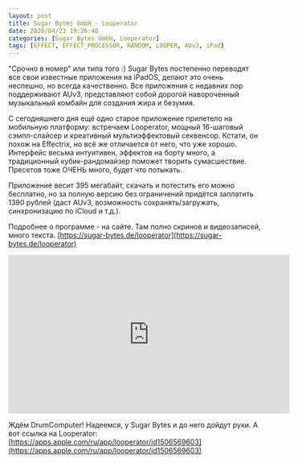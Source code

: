 ```yaml
---
layout: post
title: Sugar Bytes GmbH - Looperator 
date: 2020/04/23 19:26:40
categories: [Sugar_Bytes_GmbH, Looperator]
tags: [EFFECT, EFFECT_PROCESSOR, RANDOM, LOOPER, AUv3, iPad]
---
```

"Срочно в номер" или типа того :) Sugar Bytes постепенно переводят все свои известные приложения на iPadOS, делают это очень неспешно, но всегда качественно. Все приложения с недавних пор поддерживают AUv3, представляют собой дорогой навороченный музыкальный комбайн для создания жира и безумия.

С сегодняшнего дня ещё одно старое приложение прилетело на мобильную платформу: встречаем Looperator, мощный 16-шаговый сэмпл-слайсер и креативный мультиэффектовый секвенсор. Кстати, он похож на Effectrix, но всё же отличается от него, что уже хорошо. Интерфейс весьма интуитивен, эффектов на борту много, а традиционный кубик-рандомайзер поможет творить сумасшествие. Пресетов тоже ОЧЕНЬ много, будет что потыкать.

Приложение весит 395 мегабайт, скачать и потестить его можно бесплатно, но за полную версию без ограничений придётся заплатить 1390 рублей (даст AUv3, возможность сохранять/загружать, синхронизацию по iCloud и т.д.).

Подробнее о программе - на сайте. Там полно скринов и видеозаписей, много текста.
[https://sugar-bytes.de/looperator](https://sugar-bytes.de/looperator)

<iframe width="560" height="315" src="https://www.youtube.com/embed/QS4mryWdYdo" title="YouTube video player" frameborder="0" allow="accelerometer; autoplay; clipboard-write; encrypted-media; gyroscope; picture-in-picture" allowfullscreen></iframe>

Ждём DrumComputer! Надеемся, у Sugar Bytes и до него дойдут руки. А вот ссылка на Looperator: [https://apps.apple.com/ru/app/looperator/id1506569603](https://apps.apple.com/ru/app/looperator/id1506569603)
